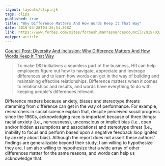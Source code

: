 ```yaml
---
layout: layouts/clip.njk
tags: clips
published: true
title: "Why Difference Matters And How Words Keep It That Way"
date: 2019-03-28T04:26:54.268Z
link: https://www.forbes.com/sites/forbeshumanresourcescouncil/2019/03/12/diversity-and-inclusion-why-difference-matters-and-how-words-keep-it-that-way/#62af6b02105e
ogtype: article
---
```

[Council Post: Diversity And Inclusion: Why Difference Matters And How Words Keep It That Way](https://www.forbes.com/sites/forbeshumanresourcescouncil/2019/03/12/diversity-and-inclusion-why-difference-matters-and-how-words-keep-it-that-way/#62af6b02105e )

> To make D&I initiatives a seamless part of the business, HR can help employees figure out how to navigate, appreciate and leverage differences and to learn how words can get in the way of building and maintaining effective relationships. Difference matters when it comes to relationships and results, and words have everything to do with keeping people's differences relevant.

Difference matters because anxiety, biases and stereotype threats stemming from difference can get in the way of performance. For example, researchers in social science explain that, despite perceived social progress since the 1960s, acknowledging race is important because of three things: racial anxiety (i.e., nervousness), unconscious or implicit bias (i.e., open and/or hidden assumptions and associations) and stereotype threat (i.e., inability to focus and perform based upon a negative feedback loop ignited by anxiety about bias). Although the report does not assert these authors' findings are generalizable beyond their study, I am willing to hypothesize they are. I am also willing to hypothesize that a wide array of other differences matter for the same reasons, and words can help us acknowledge that.
